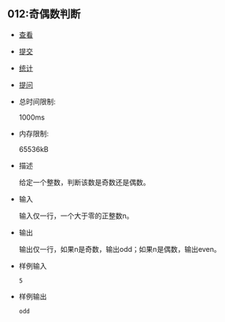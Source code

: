 ## 012:奇偶数判断

- [查看](http://cxsjsxmooc.openjudge.cn/2019t1fallall/012/)
- [提交](http://cxsjsxmooc.openjudge.cn/2019t1fallall/012/submit/)
- [统计](http://cxsjsxmooc.openjudge.cn/2019t1fallall/012/statistics/)
- [提问](http://cxsjsxmooc.openjudge.cn/2019t1fallall/clarify/012/)

- 总时间限制: 

  1000ms

- 内存限制: 

  65536kB

- 描述

  给定一个整数，判断该数是奇数还是偶数。 

- 输入

  输入仅一行，一个大于零的正整数n。

- 输出

  输出仅一行，如果n是奇数，输出odd；如果n是偶数，输出even。

- 样例输入

  `5`

- 样例输出

  `odd`

  ```java
  
  ```

  